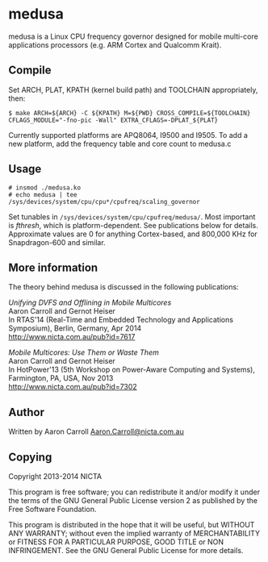 medusa
======

medusa is a Linux CPU frequency governor designed for mobile multi-core
applications processors (e.g. ARM Cortex and Qualcomm Krait).

Compile
-------

Set ARCH, PLAT, KPATH (kernel build path) and TOOLCHAIN appropriately, then:

	$ make ARCH=${ARCH} -C ${KPATH} M=${PWD} CROSS_COMPILE=${TOOLCHAIN} CFLAGS_MODULE="-fno-pic -Wall" EXTRA_CFLAGS=-DPLAT_${PLAT}

Currently supported platforms are APQ8064, I9500 and I9505. To add a new platform,
add the frequency table and core count to medusa.c


Usage
-----

	# insmod ./medusa.ko
	# echo medusa | tee /sys/devices/system/cpu/cpu*/cpufreq/scaling_governor

Set tunables in `/sys/devices/system/cpu/cpufreq/medusa/`. Most important is
_fthresh_, which is platform-dependent. See publications below for details.
Approximate values are 0 for anything Cortex-based, and 800,000 KHz for
Snapdragon-600 and similar.


More information
----------------

The theory behind medusa is discussed in the following publications:

_Unifying DVFS and Offlining in Mobile Multicores_  
Aaron Carroll and Gernot Heiser  
In RTAS'14 (Real-Time and Embedded Technology and Applications Symposium), Berlin, Germany, Apr 2014  
<http://www.nicta.com.au/pub?id=7617>  

_Mobile Multicores: Use Them or Waste Them_  
Aaron Carroll and Gernot Heiser  
In HotPower'13 (5th Workshop on Power-Aware Computing and Systems), Farmington, PA, USA, Nov 2013  
<http://www.nicta.com.au/pub?id=7302>  

Author
------

Written by Aaron Carroll <Aaron.Carroll@nicta.com.au>


Copying
-------

Copyright 2013-2014 NICTA

This program is free software; you can redistribute it and/or modify it under
the terms of the GNU General Public License version 2 as published by the Free
Software Foundation.

This program is distributed in the hope that it will be useful, but WITHOUT ANY
WARRANTY; without even the implied warranty of MERCHANTABILITY or FITNESS FOR A
PARTICULAR PURPOSE, GOOD TITLE or NON INFRINGEMENT. See the GNU General Public
License for more details.

